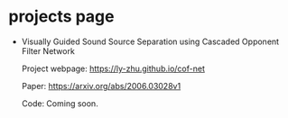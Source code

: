 # projects page

* Visually Guided Sound Source Separation using Cascaded Opponent Filter Network

  Project webpage: https://ly-zhu.github.io/cof-net
  
  Paper: https://arxiv.org/abs/2006.03028v1
  
  Code: Coming soon.
